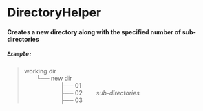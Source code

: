 # DirectoryHelper

#### Creates a new directory along with the specified number of sub-directories

##### `Example:`

>working dir<br />
  └── new dir<br />
      ├── 01<br />
      ├── 02   *sub-directories*<br />
      ├── 03<br />
      
